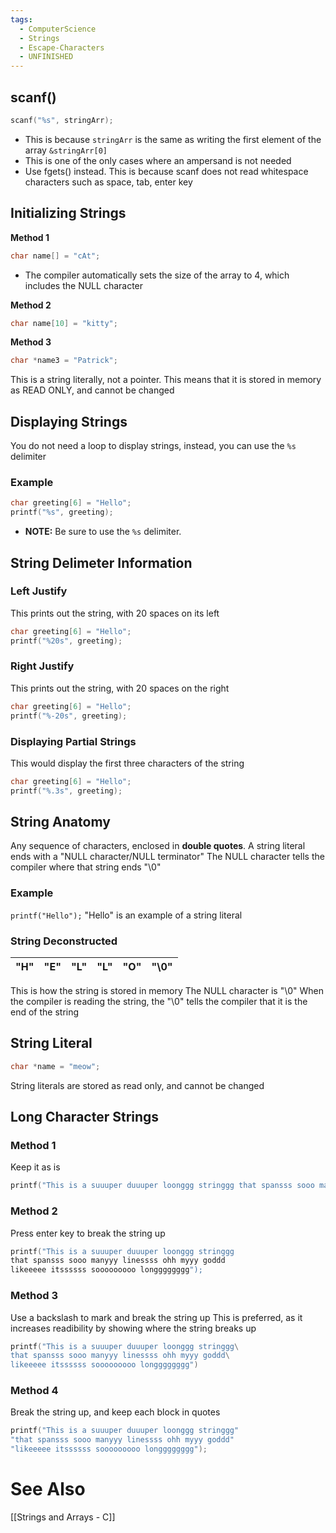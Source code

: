 ```yaml
---
tags:
  - ComputerScience
  - Strings
  - Escape-Characters
  - UNFINISHED
---
```

## scanf()
```c showlinenumbers
scanf("%s", stringArr);
```
- This is because `stringArr` is the same as writing the first element of the array `&stringArr[0]`
- This is one of the only cases where an ampersand is not needed
- Use fgets() instead. This is because scanf does not read whitespace characters such as space, tab, enter key



## Initializing Strings
**Method 1**
```c showlinenumbers
char name[] = "cAt";
```
- The compiler automatically sets the size of the array to 4, which includes the NULL character

**Method 2**
```c showlinenumbers
char name[10] = "kitty";
```

**Method 3**
```c showlinenumbers
char *name3 = "Patrick";
```
This is a string literally, not a pointer. This means that it is stored in memory as READ ONLY, and cannot be changed


## Displaying Strings
You do not need a loop to display strings, instead, you can use the `%s` delimiter

### Example
```c showlinenumbers
char greeting[6] = "Hello";
printf("%s", greeting);
```
- **NOTE:** Be sure to use the `%s` delimiter.

## String Delimeter Information
### Left Justify
This prints out the string, with 20 spaces on its left
```c showlinenumbers
char greeting[6] = "Hello";
printf("%20s", greeting);
```

### Right Justify
This prints out the string, with 20 spaces on the right
```c showlinenumbers
char greeting[6] = "Hello";
printf("%-20s", greeting);
```

### Displaying Partial Strings
This would display the first three characters of the string
```c showlinenumbers
char greeting[6] = "Hello";
printf("%.3s", greeting);
```

## String Anatomy
Any sequence of characters, enclosed in **double quotes**.
A string literal ends with a "NULL character/NULL terminator"
The NULL character tells the compiler where that string ends "\0"

### Example
`printf("Hello");`
"Hello" is an example of a string literal

### String Deconstructed

| "H" | "E" | "L" | "L" | "O" | "\0" |
| --- | --- | --- | --- | --- | ---- |
This is how the string is stored in memory
The NULL character is "\0"
When the compiler is reading the string, the "\0" tells the compiler that it is the end of the string

## String Literal
```c
char *name = "meow";
```
String literals are stored as read only, and cannot be changed


## Long Character Strings
### Method 1
Keep it as is

```c showlinenumbers
printf("This is a suuuper duuuper loonggg stringgg that spansss sooo manyyy linessss ohh myyy goddd");
```

### Method 2
Press enter key to break the string up

```c showlinenumbers
printf("This is a suuuper duuuper loonggg stringgg
that spansss sooo manyyy linessss ohh myyy goddd
likeeeee itssssss sooooooooo longggggggg");
```

### Method 3
Use a backslash to mark and break the string up
This is preferred, as it increases readibility by showing where the string breaks up

```c showline numbers
printf("This is a suuuper duuuper loonggg stringgg\
that spansss sooo manyyy linessss ohh myyy goddd\
likeeeee itssssss sooooooooo longggggggg")
```

### Method 4
Break the string up, and keep each block in quotes
```c showlinenumbers
printf("This is a suuuper duuuper loonggg stringgg"
"that spansss sooo manyyy linessss ohh myyy goddd"
"likeeeee itssssss sooooooooo longggggggg");
```


# See Also
[[Strings and Arrays - C]]